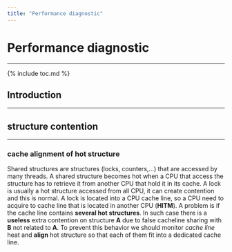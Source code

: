 ```yaml
---
title: "Performance diagnostic"
---
```


# Performance diagnostic
------------

{% include toc.md %}

## Introduction
------------


## structure contention
-------

### cache alignment of hot structure

Shared structures are structures (locks, counters,...) that are accessed by many threads. A shared structure becomes hot when a CPU that access the structure has to retrieve it from another CPU that hold it in its cache.
A lock is usually a hot structure accessed from all CPU, it can create contention and this is normal. A lock is located into a CPU cache line, so a CPU need to acquire to cache line that is located in another CPU (**HITM**). A problem is if the cache line contains **several hot structures**. In such case there is a **useless** extra contention on structure **A** due to false cacheline sharing with **B** not related to **A**. To prevent this behavior we should monitor *cache line* heat and **align** hot structure so that each of them fit into a dedicated cache line.




